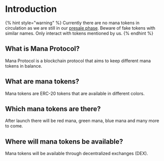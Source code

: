 # Introduction

{% hint style="warning" %}
Currently there are no mana tokens in circulation as we are still in our [presale phase](presale.md). Beware of fake tokens with similar names. Only interact with tokens mentioned by us.
{% endhint %}

## What is Mana Protocol?

Mana Protocol is a blockchain protocol that aims to keep different mana tokens in balance.

## What are mana tokens?

Mana tokens are ERC-20 tokens that are available in different colors.

## Which mana tokens are there?

After launch there will be red mana, green mana, blue mana and many more to come.

## Where will mana tokens be available?

Mana tokens will be available through decentralized exchanges (DEX).&#x20;


